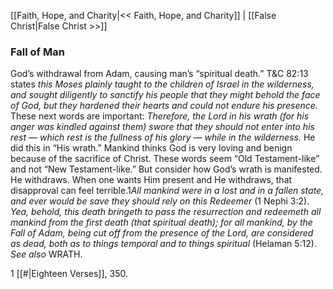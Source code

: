 [[Faith, Hope, and Charity|<< Faith, Hope, and Charity]]  |  [[False Christ|False Christ >>]]

### Fall of Man
God’s withdrawal from Adam, causing man’s “spiritual death.” T&C 82:13 states *this Moses plainly taught to the children of Israel in the wilderness, and sought diligently to sanctify his people that they might behold the face of God, but they hardened their hearts and could not endure his presence.* These next words are important: *Therefore, the Lord in his wrath (for his anger was kindled against them) swore that they should not enter into his rest — which rest is the fullness of his glory — while in the wilderness.* He did this in “His wrath.” Mankind thinks God is very loving and benign because of the sacrifice of Christ. These words seem “Old Testament-like” and not “New Testament-like.” But consider how God’s wrath is manifested. He withdraws. When one wants Him present and He withdraws, that disapproval can feel terrible.1*All mankind were in a lost and in a fallen state, and ever would be save they should rely on this Redeemer* (1 Nephi 3:2). *Yea, behold, this death bringeth to pass the resurrection and redeemeth all mankind from the first death (that spiritual death); for all mankind, by the Fall of Adam, being cut off from the presence of the Lord, are considered as dead, both as to things temporal and to things spiritual* (Helaman 5:12). *See also* WRATH.



1
[[#|Eighteen Verses]], 350.